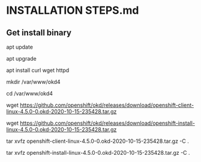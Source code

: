 # INSTALLATION STEPS.md

## Get install binary
apt update <p>
apt upgrade <p>
apt install curl wget httpd  <p>
mkdir /var/www/okd4  <p>
cd /var/www/okd4  <p>
wget https://github.com/openshift/okd/releases/download/openshift-client-linux-4.5.0-0.okd-2020-10-15-235428.tar.gz <p>
wget https://github.com/openshift/okd/releases/download/openshift-install-linux-4.5.0-0.okd-2020-10-15-235428.tar.gz <p>
tar xvfz openshift-client-linux-4.5.0-0.okd-2020-10-15-235428.tar.gz -C . <p>
tar xvfz openshift-install-linux-4.5.0-0.okd-2020-10-15-235428.tar.gz -C . <p>
